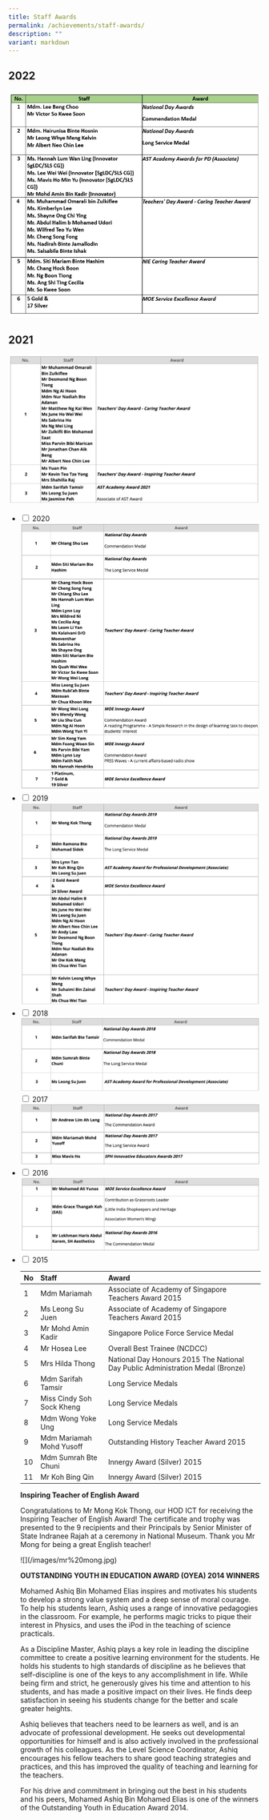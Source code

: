 ```yaml
---
title: Staff Awards
permalink: /achievements/staff-awards/
description: ""
variant: markdown
---
```

## 2022
![](/images/Achievements/Staff%20Accolades/2022_staff%20accolades.png)

## 2021
![](/images/2021staff.png)

<ul class="jekyllcodex_accordion">

<li><input type="checkbox" id="accordion1">  
<label for="accordion1">2020</label><div>  
	<img src="/images/2020staff.png">
	</div></li>

<li><input type="checkbox" id="accordion2">  
<label for="accordion2">2019</label><div>  
	<img src="/images/2019staff.png">
	</div></li>

<li><input type="checkbox" id="accordion3">  
<label for="accordion3">2018</label><div>  
	<img src="/images/2018staff.png">
	</div>
	
</li><input type="checkbox" id="accordion4">  
<label for="accordion4">2017</label><div>  
<img src="/images/2017staff.png">
</div>

<li><input type="checkbox" id="accordion5">  
<label for="accordion5">2016</label><div>  
<img src="/images/2016staff.png">
</div></li>

<li><input type="checkbox" id="accordion6">  
<label for="accordion6">2015</label><div>  


| No | Staff | Award|
| -------- | -------- | -------- |
| 1     | Mdm Mariamah | Associate of Academy of Singapore Teachers Award 2015 |
| 2     | Ms Leong Su Juen | Associate of Academy of Singapore Teachers Award 2015 |
| 3 | Mr Mohd Amin Kadir | Singapore Police Force Service Medal |
| 4 | Mr Hosea Lee | Overall Best Trainee (NCDCC) |
| 5 | Mrs Hilda Thong | National Day Honours 2015 The National Day Public Administration Medal (Bronze) |
| 6 | Mdm Sarifah Tamsir | Long Service Medals |
| 7 | Miss Cindy Soh Sock Kheng | Long Service Medals |
| 8 | Mdm Wong Yoke Ung | Long Service Medals |
| 9 | Mdm Mariamah Mohd Yusoff | Outstanding History Teacher Award 2015 |
| 10 | Mdm Sumrah Bte Chuni | Innergy Award (Silver) 2015 |
| 11 | Mr Koh Bing Qin | Innergy Award (Silver) 2015 |
 
<b>Inspiring Teacher of English Award</b>
<p>
Congratulations to Mr Mong Kok Thong, our HOD ICT for receiving the Inspiring Teacher of English Award! The certificate and trophy was presented to the 9 recipients and their Principals by Senior Minister of State Indranee Rajah at a ceremony in National Museum. Thank you Mr Mong for being a great English teacher!
</p>
![](/images/mr%20mong.jpg)

<b>OUTSTANDING YOUTH IN EDUCATION AWARD (OYEA) 2014 WINNERS</b>
<p>
Mohamed Ashiq Bin Mohamed Elias inspires and motivates his students to develop a strong value system and a deep sense of moral courage. To help his students learn, Ashiq uses a range of innovative pedagogies in the classroom. For example, he performs magic tricks to pique their interest in Physics, and uses the iPod in the teaching of science practicals.

As a Discipline Master, Ashiq plays a key role in leading the discipline committee to create a positive learning environment for the students. He holds his students to high standards of discipline as he believes that self-discipline is one of the keys to any accomplishment in life. While being firm and strict, he generously gives his time and attention to his students, and has made a positive impact on their lives. He finds deep satisfaction in seeing his students change for the better and scale greater heights.

Ashiq believes that teachers need to be learners as well, and is an advocate of professional development. He seeks out developmental opportunities for himself and is also actively involved in the professional growth of his colleagues. As the Level Science Coordinator, Ashiq encourages his fellow teachers to share good teaching strategies and practices, and this has improved the quality of teaching and learning for the teachers.
	
For his drive and commitment in bringing out the best in his students and his peers, Mohamed Ashiq Bin Mohamed Elias is one of the winners of the Outstanding Youth in Education Award 2014.
	</p>
</div></li></ul>